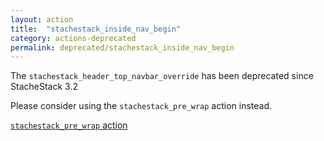 ```yaml
---
layout: action
title:  "stachestack_inside_nav_begin"
category: actions-deprecated
permalink: deprecated/stachestack_inside_nav_begin
---
```


The `stachestack_header_top_navbar_override` has been deprecated since StacheStack 3.2

Please consider using the `stachestack_pre_wrap` action instead.

<a class="button" href="/actions/stachestack_pre_wrap">`stachestack_pre_wrap` action</a>